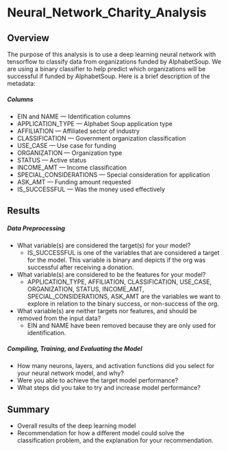 # Neural_Network_Charity_Analysis

## Overview
The purpose of this analysis is to use a deep learning neural network with tensorflow to classify data from organizations funded by AlphabetSoup. We are using a binary classifier to help predict which organizations will be successful if funded by AlphabetSoup. Here is a brief description of the metadata:

##### Columns
- EIN and NAME — Identification columns
- APPLICATION_TYPE — Alphabet Soup application type
- AFFILIATION — Affiliated sector of industry
- CLASSIFICATION — Government organization classification
- USE_CASE — Use case for funding
- ORGANIZATION — Organization type
- STATUS — Active status
- INCOME_AMT — Income classification
- SPECIAL_CONSIDERATIONS — Special consideration for application
- ASK_AMT — Funding amount requested
- IS_SUCCESSFUL — Was the money used effectively

## Results

##### Data Preprocessing
- What variable(s) are considered the target(s) for your model?
  - IS_SUCCESSFUL is one of the variables that are considered a target for the model. This variable is binary and depicts if the org was successful after receiving a donation.
- What variable(s) are considered to be the features for your model?
  - APPLICATION_TYPE, AFFILIATION, CLASSIFICATION, USE_CASE, ORGANIZATION, STATUS, INCOME_AMT, SPECIAL_CONSIDERATIONS, ASK_AMT are the variables we want to explore in relation to the binary success, or non-success of the org.
- What variable(s) are neither targets nor features, and should be removed from the input data?
  - EIN and NAME have been removed because they are only used for identification.

##### Compiling, Training, and Evaluating the Model
- How many neurons, layers, and activation functions did you select for your neural network model, and why?
- Were you able to achieve the target model performance?
- What steps did you take to try and increase model performance?

## Summary

- Overall results of the deep learning model
- Recommendation for how a different model could solve the classification problem, and the explanation for your recommendation.
